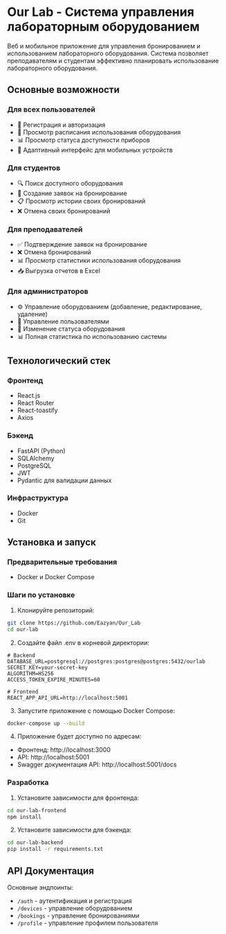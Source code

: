 # Our Lab - Система управления лабораторным оборудованием

Веб и мобильное приложение для управления бронированием и использованием лабораторного оборудования. Система позволяет преподавателям и студентам эффективно планировать использование лабораторного оборудования.

## Основные возможности

### Для всех пользователей
- 👥 Регистрация и авторизация
- 📅 Просмотр расписания использования оборудования
- 📊 Просмотр статуса доступности приборов
- 📱 Адаптивный интерфейс для мобильных устройств

### Для студентов
- 🔍 Поиск доступного оборудования
- 📝 Создание заявок на бронирование
- 📋 Просмотр истории своих бронирований
- ❌ Отмена своих бронирований

### Для преподавателей
- ✅ Подтверждение заявок на бронирование
- ❌ Отмена бронирований
- 📊 Просмотр статистики использования оборудования
- 📥 Выгрузка отчетов в Excel

### Для администраторов
- ⚙️ Управление оборудованием (добавление, редактирование, удаление)
- 👥 Управление пользователями
- 🔄 Изменение статуса оборудования
- 📊 Полная статистика по использованию системы

## Технологический стек

### Фронтенд
- React.js
- React Router 
- React-toastify 
- Axios

### Бэкенд
- FastAPI (Python)
- SQLAlchemy
- PostgreSQL
- JWT
- Pydantic для валидации данных

### Инфраструктура
- Docker
- Git 

## Установка и запуск

### Предварительные требования
- Docker и Docker Compose

### Шаги по установке

1. Клонируйте репозиторий:
```bash
git clone https://github.com/Eazyan/Our_Lab
cd our-lab
```

2. Создайте файл .env в корневой директории:
```env
# Backend
DATABASE_URL=postgresql://postgres:postgres@postgres:5432/ourlab
SECRET_KEY=your-secret-key
ALGORITHM=HS256
ACCESS_TOKEN_EXPIRE_MINUTES=60

# Frontend
REACT_APP_API_URL=http://localhost:5001
```

3. Запустите приложение с помощью Docker Compose:
```bash
docker-compose up --build
```

4. Приложение будет доступно по адресам:
- Фронтенд: http://localhost:3000
- API: http://localhost:5001
- Swagger документация API: http://localhost:5001/docs

### Разработка

1. Установите зависимости для фронтенда:
```bash
cd our-lab-frontend
npm install
```

2. Установите зависимости для бэкенда:
```bash
cd our-lab-backend
pip install -r requirements.txt
```

## API Документация

Основные эндпоинты:
- `/auth` - аутентификация и регистрация
- `/devices` - управление оборудованием
- `/bookings` - управление бронированиями
- `/profile` - управление профилем пользователя
